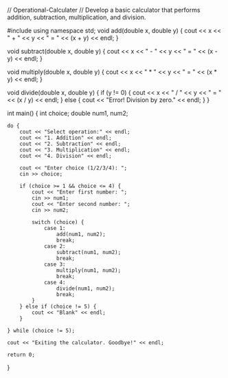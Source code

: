 // Operational-Calculater
// Develop a basic calculator that performs addition, subtraction, multiplication, and division.


#include <iostream>
using namespace std;
void add(double x, double y) {
    cout << x << " + " << y << " = " << (x + y) << endl;
}

void subtract(double x, double y) {
    cout << x << " - " << y << " = " << (x - y) << endl;
}

void multiply(double x, double y) {
    cout << x << " * " << y << " = " << (x * y) << endl;
}

void divide(double x, double y) {
    if (y != 0) {
        cout << x << " / " << y << " = " << (x / y) << endl;
    } else {
        cout << "Error! Division by zero." << endl;
    }
}

int main() {
    int choice;
    double num1, num2;

    do {
        cout << "Select operation:" << endl;
        cout << "1. Addition" << endl;
        cout << "2. Subtraction" << endl;
        cout << "3. Multiplication" << endl;
        cout << "4. Division" << endl;

        cout << "Enter choice (1/2/3/4): ";
        cin >> choice;

        if (choice >= 1 && choice <= 4) {
            cout << "Enter first number: ";
            cin >> num1;
            cout << "Enter second number: ";
            cin >> num2;

            switch (choice) {
                case 1:
                    add(num1, num2);
                    break;
                case 2:
                    subtract(num1, num2);
                    break;
                case 3:
                    multiply(num1, num2);
                    break;
                case 4:
                    divide(num1, num2);
                    break;
            }
        } else if (choice != 5) {
            cout << "Blank" << endl;
        }

    } while (choice != 5);

    cout << "Exiting the calculator. Goodbye!" << endl;

    return 0;
}
